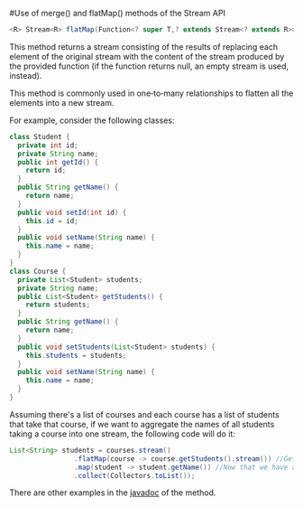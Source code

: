 #Use of merge() and flatMap() methods of the Stream API
````java
<R> Stream<R> flatMap(Function<? super T,? extends Stream<? extends R>> mapper)
````
This method returns a stream consisting of the results of replacing each element of the original stream with the content of the stream produced by the provided function (if the function returns null, an empty stream is used, instead).

This method is commonly used in one&dash;to&dash;many relationships to flatten all the elements into a new stream.

For example, consider the following classes:
````java
class Student {
  private int id;
  private String name;
  public int getId() {
    return id;
  }
  public String getName() {
    return name;
  }
  public void setId(int id) {
    this.id = id;
  }
  public void setName(String name) {
    this.name = name;
  }
}
class Course {
  private List<Student> students;
  private String name;
  public List<Student> getStudents() {
    return students;
  }
  public String getName() {
    return name;
  }
  public void setStudents(List<Student> students) {
    this.students = students;
  }
  public void setName(String name) {
    this.name = name;
  }
}
````
Assuming there's a list of courses and each course has a list of students that take that course, if we want to aggregate the names of all students taking a course into one stream, the following code will do it:
````java
List<String> students = courses.stream()
                .flatMap(course -> course.getStudents().stream()) //Get the students of each course
                .map(student -> student.getName()) //Now that we have a stream with all the students, we extract their name
                .collect(Collectors.toList());
````

There are other examples in the [javadoc](https://docs.oracle.com/javase/8/docs/api/java/util/stream/Stream.html#flatMap-java.util.function.Function-) of the method.

